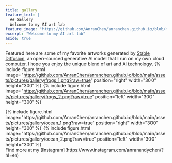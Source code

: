 ```yaml
---
title: gallery
feature_text: |
  ## Gallery
  Welcome to my AI art lab
feature_image: "https://github.com/AnranChen/anranchen.github.io/blob/main/assets/pictures/soft_cover2.png?raw=true"
excerpt: "Welcome to my AI art lab"
aside: true
---
```


Featured here are some of my favorite artworks generated by [Stable Diffusion](https://en.wikipedia.org/wiki/Stable_Diffusion), an open-sourced generative AI model that I run on my own cloud computer. I hope you enjoy the unique blend of art and AI technology.
{% include figure.html image="https://github.com/AnranChen/anranchen.github.io/blob/main/assets/pictures/gallery/frogs_1.png?raw=true" position="right" width="300" height="300" %}
{% include figure.html image="https://github.com/AnranChen/anranchen.github.io/blob/main/assets/pictures/gallery/frogs_2.png?raw=true" position="left" width="300" height="300" %}
<div class="clear"></div>
{% include figure.html image="https://github.com/AnranChen/anranchen.github.io/blob/main/assets/pictures/gallery/ocean_1.png?raw=true" position="right" width="300" height="300" %}
{% include figure.html image="https://github.com/AnranChen/anranchen.github.io/blob/main/assets/pictures/gallery/ocean_2.png?raw=true" position="left" width="300" height="300" %}
<div class="clear"></div>
Find more at my [Instagram](https://www.instagram.com/anranandychen/?hl=en)



